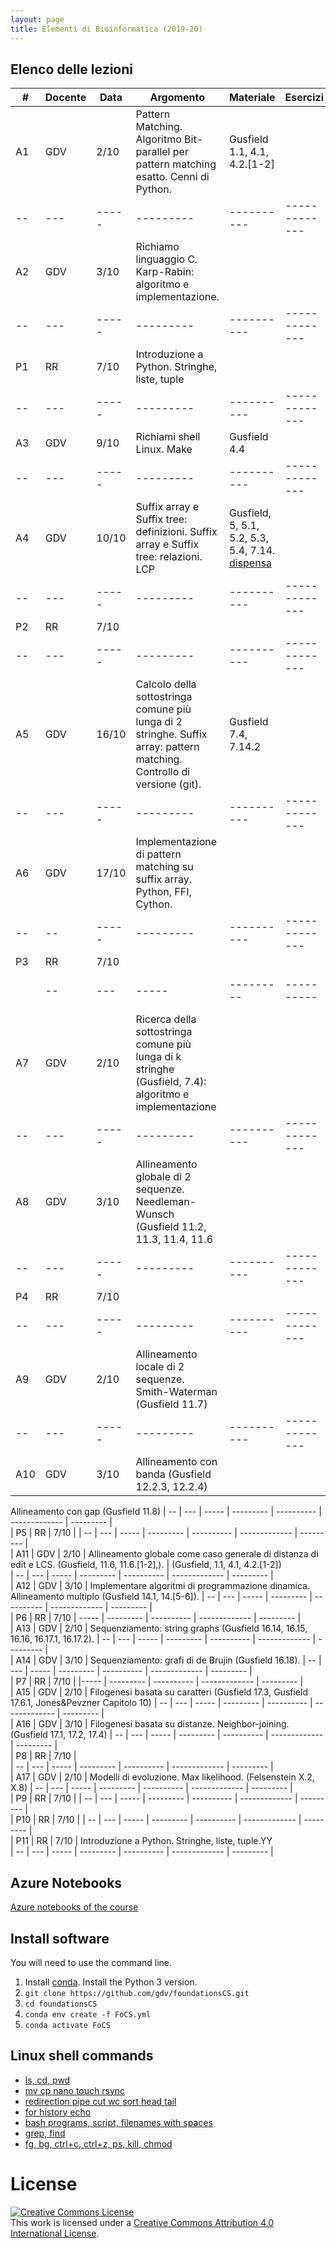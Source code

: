 ```yaml
---
layout: page
title: Elementi di Bioinformatica (2019-20)
---
```


## Elenco delle lezioni


| #  | Docente | Data  | Argomento                                                                                                               | Materiale                                                                                                       | Esercizi      | Soluzioni |  
| -- | ---     | ----- | ---------                                                                                                               | ----------                                                                                                      | ------------- | --------- |  
| A1  | GDV     | 2/10  | Pattern Matching. Algoritmo Bit-parallel per pattern matching esatto. Cenni di Python.                                  | Gusfield 1.1, 4.1, 4.2.[1-2] 
| -- | ---     | ----- | ---------                                                                                                               | ----------                                                                                                      | ------------- | --------- |  
| A2  | GDV     | 3/10  | Richiamo linguaggio C. Karp-Rabin: algoritmo e implementazione.                                                                                                    | 
| -- | ---     | ----- | ---------                                                                                                               | ----------                                                                                                      | ------------- | --------- |  
| P1  | RR      | 7/10  | Introduzione a Python. Stringhe, liste, tuple
| -- | ---     | ----- | ---------                                                                                                               | ----------                                                                                                      | ------------- | --------- |  
| A3  | GDV     | 9/10  | Richiami shell Linux. Make                                                     | Gusfield 4.4                                                                  
| -- | ---     | ----- | ---------                                                                                                               | ----------                                                                                                      | ------------- | --------- |  
| A4  | GDV     | 10/10 |Suffix array e Suffix tree: definizioni. Suffix array e Suffix tree: relazioni. LCP                                     | Gusfield, 5, 5.1, 5.2, 5.3, 5.4, 7.14. [dispensa](http://courses.csail.mit.edu/6.851/spring12/lectures/L16.pdf) |  
| -- | ---     | ----- | ---------                                                                                                               | ----------                                                                                                      | ------------- | --------- |  
| P2  | RR      | 7/10  |                                                                                                                       
| -- | ---     | ----- | ---------                                                                                                               | ----------                                                                                                      | ------------- | --------- |  
| A5 | GDV     | 16/10 |  Calcolo della sottostringa comune più lunga di 2 stringhe. Suffix array: pattern matching. Controllo di versione (git). | Gusfield 7.4, 7.14.2                   
| -- | ---     | ----- | ---------                                                                                                               | ----------                                                                                                      | ------------- | --------- |  
| A6 | GDV     | 17/10 | Implementazione di pattern matching su suffix array. Python, FFI, Cython.
| -- | --   | ----- | ---------   | ----------   | ------------- | --------- |
| P3  | RR      | 7/10  | 
                                                                                                                      | -- | ---     | ----- | ---------                                                                                                               | ----------                                                                                                      | ------------- | --------- |  
| A7 | GDV     | 2/10  | Ricerca della sottostringa comune più lunga di k stringhe (Gusfield, 7.4): algoritmo e implementazione   
 | -- | ---     | ----- | ---------                                                                                                               | ----------                                                                                                      | ------------- | --------- |  
| A8 | GDV     | 3/10  | Allineamento globale di 2 sequenze. Needleman-Wunsch (Gusfield 11.2, 11.3, 11.4, 11.6
| -- | ---     | ----- | ---------                                                                                                               | ----------                                                                                                      | ------------- | --------- |  
| P4 | RR      | 7/10  | 
| -- | ---     | ----- | ---------                                                                                                               | ----------                                                                                                      | ------------- | --------- |  
| A9 | GDV     | 2/10  | Allineamento locale di 2 sequenze. Smith-Waterman (Gusfield 11.7)
| -- | ---     | ----- | ---------                                                                                                               | ----------                                                                                                      | ------------- | --------- |  
| A10 | GDV     | 3/10  | Allineamento con banda (Gusfield 12.2.3, 12.2.4)
Allineamento con gap (Gusfield 11.8)
| -- | ---     | ----- | ---------                                                                                                               | ----------                                                                                                      | ------------- | --------- |  
| P5 | RR      | 7/10  | 
| -- | ---     | ----- | ---------                                                                                                               | ----------                                                                                                      | ------------- | --------- |  
| A11 | GDV     | 2/10  | Allineamento globale come caso generale di distanza di edit e LCS. (Gusfield, 11.6, 11.6.[1-2],).                                   | (Gusfield, 1.1, 4.1, 4.2.[1-2])                   
| -- | ---     | ----- | ---------                                                                                                               | ----------                                                                                                      | ------------- | --------- |  
| A12 | GDV     | 3/10  | Implementare algoritmi di programmazione dinamica. Allineamento multiplo (Gusfield 14.1, 14.[5-6]).
| -- | ---     | ----- | ---------                                                                                                               | ----------                                                                                                      | ------------- | --------- |  
| P6 | RR      | 7/10  | 
----- | ---------                                                                                                               | ----------                                                                                                      | ------------- | --------- |  
| A13 | GDV     | 2/10  | Sequenziamento: string graphs (Gusfield 16.14, 16.15, 16.16, 16.17.1, 16.17.2). 
| -- | ---     | ----- | ---------                                                                                                               | ----------                                                                                                      | ------------- | --------- |  
| A14 | GDV     | 3/10  | Sequenziamento: grafi di de Brujin (Gusfield 16.18).
| -- | ---     | ----- | ---------                                                                                                               | ----------                                                                                                      | ------------- | --------- |  
| P7 | RR      | 7/10  | 
|----- | ---------                                                                                                               | ----------                                                                                                      | ------------- | --------- |  
| A15 | GDV     | 2/10  | Filogenesi basata su caratteri (Gusfield 17.3, Gusfield 17.6.1, Jones&Pevzner Capitolo 10)
| -- | ---     | ----- | ---------                                                                                                               | ----------                                                                                                      | ------------- | --------- |  
| A16 | GDV     | 3/10  | Filogenesi basata su distanze. Neighbor-joining.  (Gusfield 17.1, 17.2, 17.4)
| -- | ---     | ----- | ---------                                                                                                               | ----------                                                                                                      | ------------- | --------- |  
| P8 | RR      | 7/10  |                                            
| -- | ---     | ----- | ---------                                                                                                               | ----------                                                                                                      | ------------- | --------- |  
| A17 | GDV     | 2/10  | Modelli di evoluzione. Max likelihood. (Felsenstein X.2, X.8) 
| -- | ---     | ----- | ---------                                                                                                               | ----------                                                                                                      | ------------- | --------- |  
| P9 | RR      | 7/10  | 
| -- | ---     | ----- | ---------                                                                                                               | ----------                                                                                                      | ------------- | --------- |  
| P10 | RR      | 7/10  | 
| -- | ---     | ----- | ---------                                                                                                               | ----------                                                                                                      | ------------- | --------- |  
| P11 | RR      | 7/10  | Introduzione a Python. Stringhe, liste, tuple.YY                                                                           
| -- | ---     | ----- | ---------                                                                                                               | ----------                                                                                                      | ------------- | --------- |  


## Azure Notebooks

[Azure notebooks of the course](https://notebooks.azure.com/gianluca-dellavedova/projects/foundationsCS-2019)

## Install software

You will need to use the command line.


1.  Install [conda](https://conda.io/projects/conda/en/latest/user-guide/install/index.html). Install the Python 3 version.
1.  `git clone https://github.com/gdv/foundationsCS.git`
1.  `cd foundationsCS`
1.  `conda env create -f FoCS.yml`
1.  `conda activate FoCS`


## Linux shell commands

* [ls, cd, pwd](https://asciinema.org/a/197295)
* [mv cp nano touch rsync](https://asciinema.org/a/197355)
* [redirection pipe cut wc sort head tail](https://asciinema.org/a/197358)
* [for history echo](https://asciinema.org/a/197360)
* [bash programs, script, filenames with spaces](https://asciinema.org/a/197363)
* [grep, find](https://asciinema.org/a/197364)
* [fg, bg, ctrl+c, ctrl+z, ps, kill, chmod](https://asciinema.org/a/197590)

# License


<a rel="license" href="http://creativecommons.org/licenses/by/4.0/"><img alt="Creative Commons License" style="border-width:0" src="https://i.creativecommons.org/l/by/4.0/88x31.png" /></a><br />This work is licensed under a <a rel="license" href="http://creativecommons.org/licenses/by/4.0/">Creative Commons Attribution 4.0 International License</a>.
